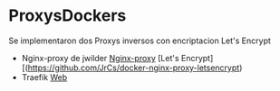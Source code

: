 # ProxysDockers
Se implementaron dos Proxys inversos con encriptacion Let's Encrypt
- Nginx-proxy de jwilder [Nginx-proxy](https://github.com/nginx-proxy/nginx-proxy) [Let's Encrypt][(https://github.com/JrCs/docker-nginx-proxy-letsencrypt)
- Traefik [Web](https://docs.traefik.io/)
